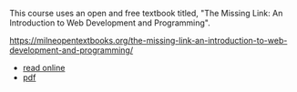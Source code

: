 This course uses an open and free textbook titled, "The Missing Link: An Introduction to Web Development and Programming".

https://milneopentextbooks.org/the-missing-link-an-introduction-to-web-development-and-programming/

- [read online](https://milnepublishing.geneseo.edu/themissinglink/)
- [pdf](./the-missing-link-an-introduction-to-web-development-and-programming-pdf-6.pdf)